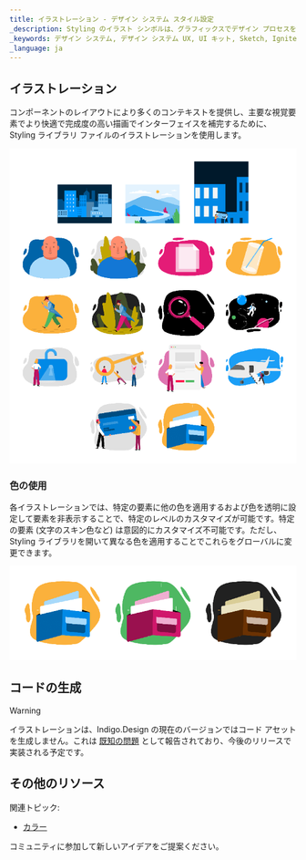 ```yaml
---
title: イラストレーション - デザイン システム スタイル設定
_description: Styling のイラスト シンボルは、グラフィックスでデザイン プロセスを強化し、Indigo Design で作成したインターフェイスを補完します。
_keywords: デザイン システム, デザイン システム UX, UI キット, Sketch, Ignite UI for Angular, Sketch to Angular, Angular, Angular デザイン システム, Sketch からコードをエクスポート, Angular 用のデザイン キット, Sketch HTML, Sketch to HTML, Sketch UI キット
_language: ja
---
```


## イラストレーション

コンポーネントのレイアウトにより多くのコンテキストを提供し、主要な視覚要素でより快適で完成度の高い描画でインターフェイスを補完するために、Styling ライブラリ ファイルのイラストレーションを使用します。

<img class="responsive-img" src="../images/illustrations_default.png" srcset="../images/illustrations_default@2x.png 2x" />

### 色の使用

各イラストレーションでは、特定の要素に他の色を適用するおよび色を透明に設定して要素を非表示することで、特定のレベルのカスタマイズが可能です。特定の要素 (文字のスキン色など) は意図的にカスタマイズ不可能です。ただし、Styling ライブラリを開いて異なる色を適用することでこれらをグローバルに変更できます。

<img class="responsive-img" src="../images/illustrations_colored.png" srcset="../images/illustrations_colored@2x.png 2x" />

## コードの生成

> [!Warning]
> イラストレーションは、Indigo.Design の現在のバージョンではコード アセットを生成しません。これは [既知の問題](../known-issues.md) として報告されており、今後のリリースで実装される予定です。

## その他のリソース

関連トピック:

- [カラー](colors.md)
  <div class="divider--half"></div>

コミュニティに参加して新しいアイデアをご提案ください。
